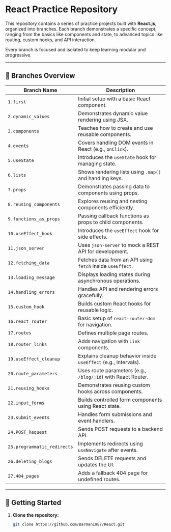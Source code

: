 # React Practice Repository

This repository contains a series of practice projects built with **React.js**, organized into branches. Each branch demonstrates a specific concept, ranging from the basics like components and state, to advanced topics like routing, custom hooks, and API interaction.

Every branch is focused and isolated to keep learning modular and progressive.

---

## 📁 Branches Overview

| Branch Name                 | Description                                                                 |
|-----------------------------|-----------------------------------------------------------------------------|
| `1.first`                   | Initial setup with a basic React component.                                 |
| `2.dynamic_values`          | Demonstrates dynamic value rendering using JSX.                            |
| `3.components`              | Teaches how to create and use reusable components.                         |
| `4.events`                  | Covers handling DOM events in React (e.g., `onClick`).                     |
| `5.useState`                | Introduces the `useState` hook for managing state.                         |
| `6.lists`                   | Shows rendering lists using `.map()` and handling keys.                    |
| `7.props`                   | Demonstrates passing data to components using props.                       |
| `8.reusing_components`      | Explores reusing and nesting components efficiently.                       |
| `9.functions_as_props`      | Passing callback functions as props to child components.                   |
| `10.useEffect_hook`         | Introduces the `useEffect` hook for side effects.                          |
| `11.json_server`            | Uses `json-server` to mock a REST API for development.                     |
| `12.fetching_data`          | Fetches data from an API using `fetch` inside `useEffect`.                 |
| `13.loading_message`        | Displays loading states during asynchronous operations.                    |
| `14.handling_errors`        | Handles API and rendering errors gracefully.                              |
| `15.custom_hook`            | Builds custom React hooks for reusable logic.                             |
| `16.react_router`           | Basic setup of `react-router-dom` for navigation.                         |
| `17.routes`                 | Defines multiple page routes.                                              |
| `18.router_links`           | Adds navigation with `Link` components.                                   |
| `19.useEffect_cleanup`      | Explains cleanup behavior inside `useEffect` (e.g., intervals).            |
| `20.route_parameters`       | Uses route parameters (e.g., `/blog/:id`) with React Router.              |
| `21.reusing_hooks`          | Demonstrates reusing custom hooks across components.                      |
| `22.input_forms`            | Builds controlled form components using React state.                      |
| `23.submit_events`          | Handles form submissions and event handlers.                             |
| `24.POST_Request`           | Sends POST requests to a backend API.                                     |
| `25.programmatic_redirects` | Implements redirects using `useNavigate` after events.                    |
| `26.deleting_blogs`         | Sends DELETE requests and updates the UI.                                 |
| `27.404_pages`              | Adds a fallback 404 page for undefined routes.                            |

---

## 🚀 Getting Started

1. **Clone the repository:**
   ```bash
   git clone https://github.com/Darman1987/React.git
 
